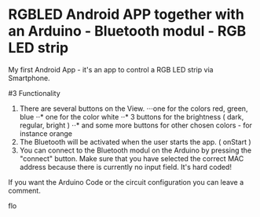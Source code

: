 RGBLED Android APP together with an Arduino - Bluetooth modul - RGB LED strip
======

My first Android App - it's an app to control a RGB LED strip via Smartphone. 


#3 Functionality
1. There are several buttons on the View. 
⋅⋅⋅one for the colors red, green, blue
⋅⋅* one for the color white
⋅⋅* 3 buttons for the brightness ( dark, regular, bright )
⋅⋅* and some more buttons for other chosen colors - for instance orange
2. The Bluetooth will be activated when the user starts the app. ( onStart )
3. You can connect to the Bluetooth modul on the Arduino by pressing the "connect" button. Make sure that you have selected the correct MAC address because there is currently no input field. It's hard coded!


If you want the Arduino Code or the  circuit configuration you can leave a comment. 

flo

